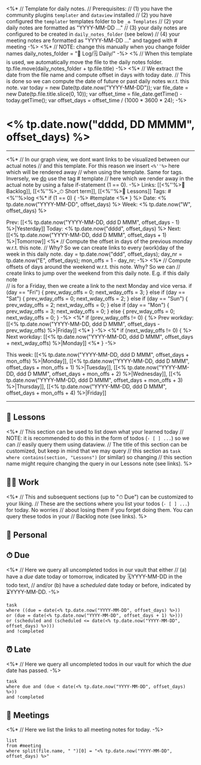 <%* 
	// Template for daily notes.
	// Prerequisites: 
	//    (1) you have the community plugins `templater` and `dataview` installed
	//    (2) you have configured the `templater` templates folder to be `_♻ Templates`
	//    (2) your daily notes are formatted as "YYYY-MM-DD ..."
	//    (3) your daily notes are configured to be created in `daily_notes_folder` (see below)
	//    (4) your meeting notes are formatted as "YYYY-MM-DD ..." and tagged with # meeting
-%>
<%*
	// NOTE: change this manually when you change folder names
	daily_notes_folder = "📓 Log/🗒 Daily/" 
-%>
<% 
	// When this template is used, we automatically move the file to the daily notes folder.
	tp.file.move(daily_notes_folder + tp.file.title) 
-%>
<%*
	// We extract the date from the file name and compute offset in days with today date.
	// This is done so we can compute the date of future or past daily notes w.r.t. this note.
	var today = new Date(tp.date.now("YYYY-MM-DD"));
	var file_date = new Date(tp.file.title.slice(0, 10));
	var offset_time = file_date.getTime() - today.getTime();
	var offset_days = offset_time / (1000 * 3600 * 24);
-%>
# <% tp.date.now("dddd, DD MMMM", offset_days) %>

---

<%*
	// In our graph view, we dont want links to be visualized between our actual notes
	// and this template. For this reason we insert `<%''%>` here which will be rendered away 
	// when using the template. Same for tags. Inversely, we <u>do</u> use the tag # template
	// here which we render away in the actual note by using a false if-statement (1 == 0).
-%>
Links: [[<%''%>📖 Backlog]], [[<%''%>_⏱ Short term]], [[<%''%>🌈 Lessons]]
Tags: #<%''%>log <%* if (1 == 0) { -%> #template <%* } %>
Date: <% tp.date.now("YYYY-MM-DD", offset_days) %>
Week: <% tp.date.now("W", offset_days) %>

Prev: [[<% tp.date.now("YYYY-MM-DD, ddd D MMM", offset_days - 1) %>|Yesterday]]
Today: <% tp.date.now("dddd", offset_days) %>
Next: [[<% tp.date.now("YYYY-MM-DD, ddd D MMM", offset_days + 1) %>|Tomorrow]]
<%* 
	// Compute the offset in days of the previous monday w.r.t. this note.
	// Why? So we can create links to every (work)day of the week in this daily note.
	day = tp.date.now("ddd", offset_days);
	day_nr = tp.date.now("E", offset_days);
	mon_offs = 1 - day_nr; 
-%>
<%*
	// Compute offsets of days around the weekend w.r.t. this note. Why? So we can 
	// create links to jump over the weekend from this daily note. E.g. if this daily note  
	// is for a Friday, then we create a link to the next Monday and vice versa.
	if (day == "Fri") {
		prev_wday_offs = 0; 
		next_wday_offs = 3;
	} else if (day == "Sat")  {
		prev_wday_offs = 0; 
		next_wday_offs = 2;
	} else if (day == "Sun")  {
		prev_wday_offs = 2; 
		next_wday_offs = 0;
	} else if (day == "Mon")  {
		prev_wday_offs = 3; 
		next_wday_offs = 0;
	} else {
		prev_wday_offs = 0; 
		next_wday_offs = 0;
	}
-%>
<%* if (prev_wday_offs != 0) { %>
Prev workday: [[<% tp.date.now("YYYY-MM-DD, ddd D MMM", offset_days - prev_wday_offs) %>|Friday]]
<%* } -%>
<%* if (next_wday_offs != 0) { %>
Next workday: [[<% tp.date.now("YYYY-MM-DD, ddd D MMM", offset_days + next_wday_offs) %>|Monday]]
<%* } -%>

This week: [[<% tp.date.now("YYYY-MM-DD, ddd D MMM", offset_days + mon_offs) %>|Monday]], [[<% tp.date.now("YYYY-MM-DD, ddd D MMM", offset_days + mon_offs + 1) %>|Tuesday]],  [[<% tp.date.now("YYYY-MM-DD, ddd D MMM", offset_days + mon_offs + 2) %>|Wednesday]], [[<% tp.date.now("YYYY-MM-DD, ddd D MMM", offset_days + mon_offs + 3) %>|Thursday]], [[<% tp.date.now("YYYY-MM-DD, ddd D MMM", offset_days + mon_offs + 4) %>|Friday]]

---

## 🌈 Lessons

<%* 
	// This section can be used to list down what your learned today
	// NOTE: it is recommended to do this in the form of todos (`- [ ] ...`) so we can
	// easily query them using dataview.
	// The title of this section can be customized, but keep in mind that we may query 
	// this section as `task where contains(section, "Lessons")` (or similar) so changing 
	// this section name might require changing the query in our Lessons note (see links).
%>

## 🧑‍💻 Work

<%*
	// This and subsequent sections (up to "⏱ Due") can be customized to your liking.
	// These are the sections where you list your todos (`- [ ] ...`) for today. No worries
	// about losing them if you forget doing them. You can query these todos in your 
	// Backlog note (see links).
%>

## 🏡 Personal



## ⏱ Due

<%*
	// Here we query all uncompleted todos in our vault that either 
	// (a) have a *due* date today or tomorrow, indicated by 🗓YYYY-MM-DD in the todo text,
	// and/or (b) have a *scheduled* date today or before, indicated by ⏳YYYY-MM-DD.
-%>
```dataview
task
where ((due = date(<% tp.date.now("YYYY-MM-DD", offset_days) %>)) 
or (due = date(<% tp.date.now("YYYY-MM-DD", offset_days + 1) %>)))
or (scheduled and (scheduled <= date(<% tp.date.now("YYYY-MM-DD", offset_days) %>)))
and !completed
```

## ⏰ Late

<%*
	// Here we query all uncompleted todos in our vault for which the *due* date has passed.
-%>
```dataview
task
where due and (due < date(<% tp.date.now("YYYY-MM-DD", offset_days) %>))
and !completed
```

## 👥 Meetings

<%*
	// Here we list the links to all meeting notes for today.
-%>
```dataview
list
from #meeting 
where split(file.name, " ")[0] = "<% tp.date.now("YYYY-MM-DD", offset_days) %>"
```
